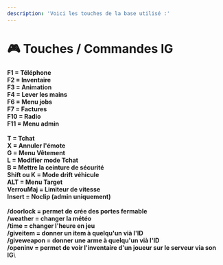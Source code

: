 ```yaml
---
description: 'Voici les touches de la base utilisé :'
---
```


# 🎮 Touches / Commandes IG

**F1 = Téléphone**\
**F2 = Inventaire** \
**F3 = Animation** \
**F4 = Lever les mains** \
**F6 = Menu jobs** \
**F7 = Factures** \
**F10 = Radio** \
**F11 = Menu admin** \
\
**T = Tchat**\
**X = Annuler l'émote**\
**G = Menu Vêtement** \
**L = Modifier mode Tchat** \
**B = Mettre la ceinture de sécurité**\
**Shift ou K = Mode drift véhicule**\
**ALT = Menu Target**\
**VerrouMaj = Limiteur de vitesse**\
**Insert = Noclip (admin uniquement)**\
\
**/doorlock = permet de crée des portes fermable**\
**/weather = changer la météo**\
**/time = changer l'heure en jeu**\
**/giveitem = donner un item à quelqu'un vià l'ID**\
**/giveweapon = donner une arme à quelqu'un vià l'ID**\
**/openinv = permet de voir l'inventaire d'un joueur sur le serveur via son IG**\
